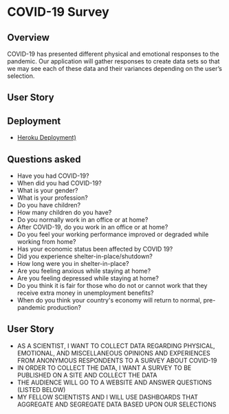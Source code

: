 # COVID-19 Survey

## Overview
 COVID-19 has presented different physical and emotional responses to the pandemic.  Our application will gather responses to create data sets so that we may see each of these data and their variances depending on the user’s selection.
 
## User Story
## Deployment
* [Heroku Deployment)](https://frozen-chamber-98897.herokuapp.com/)

## Questions asked
* Have you had COVID-19?
* When did you had COVID-19?
* What is your gender?
* What is your profession?
* Do you have children?
* How many children do you have?
* Do you normally work in an office or at home?
* After COVID-19, do you work in an office or at home?
* Do you feel your working performance improved or degraded while working from home?
* Has your economic status been affected by COVID 19?
* Did you experience shelter-in-place/shutdown?
* How long were you in shelter-in-place?
* Are you feeling anxious while staying at home?
* Are you feeling depressed while staying at home?
* Do you think it is fair for those who do not or cannot work that they receive extra money in unemployment benefits?
* When do you think your country's economy will return to normal, pre-pandemic production?

## User Story
* AS A SCIENTIST, I WANT TO COLLECT DATA REGARDING PHYSICAL, EMOTIONAL, AND MISCELLANEOUS OPINIONS AND EXPERIENCES FROM ANONYMOUS RESPONDENTS TO A SURVEY ABOUT COVID-19
* IN ORDER TO COLLECT THE DATA, I WANT A SURVEY TO BE PUBLISHED ON A SITE AND COLLECT THE DATA
* THE AUDIENCE WILL GO TO A WEBSITE AND ANSWER QUESTIONS (LISTED BELOW)
* MY FELLOW SCIENTISTS AND I WILL USE DASHBOARDS THAT AGGREGATE AND SEGREGATE DATA BASED UPON OUR SELECTIONS

